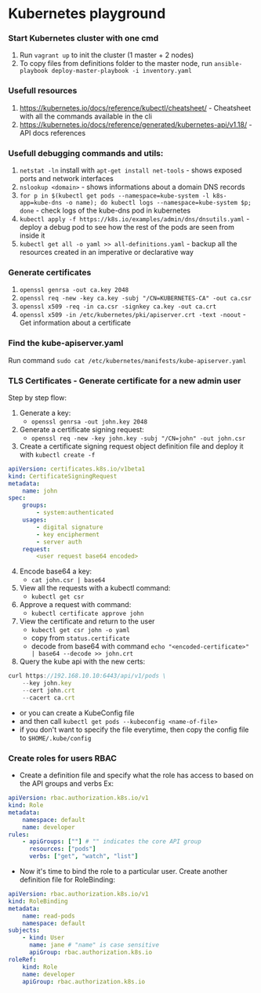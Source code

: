 # Kubernetes playground


### Start Kubernetes cluster with one cmd

1. Run `vagrant up` to init the cluster (1 master + 2 nodes)
2. To copy files from definitions folder to the master node, run `ansible-playbook deploy-master-playbook -i inventory.yaml`


### Usefull resources

1. https://kubernetes.io/docs/reference/kubectl/cheatsheet/ - Cheatsheet with all the commands available in the cli
2. https://kubernetes.io/docs/reference/generated/kubernetes-api/v1.18/ - API docs references


### Usefull debugging commands and utils:

1. `netstat -ln` install with `apt-get install net-tools` - shows exposed ports and network interfaces
2. `nslookup <domain>` - shows informations about a domain DNS records
3. `for p in $(kubectl get pods --namespace=kube-system -l k8s-app=kube-dns -o name); do kubectl logs --namespace=kube-system $p; done` - check logs of the kube-dns pod in kubernetes
4. `kubectl apply -f https://k8s.io/examples/admin/dns/dnsutils.yaml` - deploy a debug pod to see how the rest of the pods are seen from inside it
5. `kubectl get all -o yaml >> all-definitions.yaml` - backup all the resources created in an imperative or declarative way


### Generate certificates

1. `openssl genrsa -out ca.key 2048`
2. `openssl req -new -key ca.key -subj "/CN=KUBERNETES-CA" -out ca.csr`
3. `openssl x509 -req -in ca.csr -signkey ca.key -out ca.crt`
4. `openssl x509 -in /etc/kubernetes/pki/apiserver.crt -text -noout` - Get information about a certificate


### Find the kube-apiserver.yaml

Run command `sudo cat /etc/kubernetes/manifests/kube-apiserver.yaml`


### TLS Certificates - Generate certificate for a new admin user

Step by step flow:
1. Generate a key:
    - `openssl genrsa -out john.key 2048`
2. Generate a certificate signing request:
    - `openssl req -new -key john.key -subj "/CN=john" -out john.csr`
3. Create a certificate signing request object definition file and deploy it with `kubectl create -f`

```yaml
apiVersion: certificates.k8s.io/v1beta1
kind: CertificateSigningRequest
metadata:
    name: john
spec:
    groups:
        - system:authenticated
    usages:
        - digital signature
        - key encipherment
        - server auth
    request:
        <user request base64 encoded>
```
4. Encode base64 a key:
    - `cat john.csr | base64`
5. View all the requests with a kubectl command:
    - `kubectl get csr`
6. Approve a request with command:
    - `kubectl certificate approve john`
7. View the certificate and return to the user
    - `kubectl get csr john -o yaml`
    - copy from `status.certificate`
    - decode from base64 with command `echo "<encoded-certificate>" | base64 --decode >> john.crt`
8. Query the kube api with the new certs:
```js
curl https://192.168.10.10:6443/api/v1/pods \
    --key john.key
    --cert john.crt
    --cacert ca.crt
```
- or you can create a KubeConfig file
- and then call `kubectl get pods --kubeconfig <name-of-file>`
- if you don't want to specify the file everytime, then copy the config file to `$HOME/.kube/config`


### Create roles for users RBAC

- Create a definition file and specify what the role has access to based on the API groups and verbs
Ex:
```yaml
apiVersion: rbac.authorization.k8s.io/v1
kind: Role
metadata:
    namespace: default
    name: developer
rules:
    - apiGroups: [""] # "" indicates the core API group
      resources: ["pods"]
      verbs: ["get", "watch", "list"]
```

- Now it's time to bind the role to a particular user. Create another definition file for RoleBinding:
```yaml
apiVersion: rbac.authorization.k8s.io/v1
kind: RoleBinding
metadata:
    name: read-pods
    namespace: default
subjects:
    - kind: User
      name: jane # "name" is case sensitive
      apiGroup: rbac.authorization.k8s.io
roleRef:
    kind: Role
    name: developer
    apiGroup: rbac.authorization.k8s.io
```